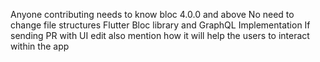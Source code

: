 Anyone contributing needs to know bloc 4.0.0 and above
No need to change file structures
Flutter Bloc library and GraphQL Implementation
If sending PR with UI edit also mention how it will help the users to interact within the app
